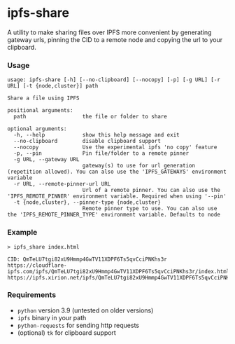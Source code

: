 # ipfs-share
A utility to make sharing files over IPFS more convenient by generating gateway urls, pinning the CID to a remote node 
and copying the url to your clipboard.

### Usage
```shell
usage: ipfs-share [-h] [--no-clipboard] [--nocopy] [-p] [-g URL] [-r URL] [-t {node,cluster}] path

Share a file using IPFS

positional arguments:
  path                  the file or folder to share

optional arguments:
  -h, --help            show this help message and exit
  --no-clipboard        disable clipboard support
  --nocopy              Use the experimental ipfs 'no copy' feature
  -p, --pin             Pin file/folder to a remote pinner
  -g URL, --gateway URL
                        gateway(s) to use for url generation (repetition allowed). You can also use the 'IPFS_GATEWAYS' environment variable
  -r URL, --remote-pinner-url URL
                        Url of a remote pinner. You can also use the 'IPFS_REMOTE_PINNER' environment variable. Required when using '--pin'
  -t {node,cluster}, --pinner-type {node,cluster}
                        Remote pinner type to use. You can also use the 'IPFS_REMOTE_PINNER_TYPE' environment variable. Defaults to node
```

### Example
```shell
> ipfs_share index.html

CID: QmTeLU7tgi82xU9Hmmp4GwTV11XDPF6Ts5qvCciPNKhs3r
https://cloudflare-ipfs.com/ipfs/QmTeLU7tgi82xU9Hmmp4GwTV11XDPF6Ts5qvCciPNKhs3r/index.html
https://ipfs.xirion.net/ipfs/QmTeLU7tgi82xU9Hmmp4GwTV11XDPF6Ts5qvCciPNKhs3r/index.html
```


### Requirements
* `python` version 3.9 (untested on older versions)
* `ipfs` binary in your path
* `python-requests` for sending http requests
* (optional) `tk` for clipboard support